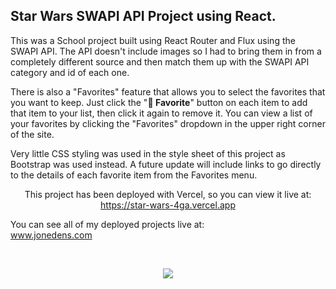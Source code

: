 <!-- # WebApp boilerplate with React JS

[![Open in Gitpod](https://gitpod.io/button/open-in-gitpod.svg)](https://gitpod.io#https://github.com/4GeeksAcademy/react-hello-webapp.git)

<p align="center">
<a href="https://www.loom.com/share/f37c6838b3f1496c95111e515e83dd9b"><img src="https://github.com/4GeeksAcademy/react-hello-webapp/blob/master/src/img/how-to.png?raw=true" /></a>
</p> -->

## Star Wars SWAPI API Project using React.

This was a School project built using React Router and Flux using the SWAPI API. The API doesn't include images so I had to bring them in from a completely different source and then match them up with the SWAPI API category and id of each one.

There is also a "Favorites" feature that allows you to select the favorites that you want to keep. Just click the "<strong>🤍 Favorite</strong>" button on each item to add that item to your list, then click it again to remove it. You can view a list of your favorites by clicking the "Favorites" dropdown in the upper right corner of the site.

Very little CSS styling was used in the style sheet of this project as Bootstrap was used instead. A future update will include links to go directly to the details of each favorite item from the Favorites menu.

<p align="center">
This project has been deployed with Vercel, so you can view it live at:<br />
	<a href="https://star-wars-4ga.vercel.app" target="_blank">https://star-wars-4ga.vercel.app</a>
</p>
You can see all of my deployed projects live at:<br />
	<a href="https://www.jonedens.com" target="_blank">www.jonedens.com</a>
</p>
<br />

<p align="center">
<a href="https://star-wars-4ga.vercel.app" target="_blank"><img src="https://www.jonedens.com/images/starwars-preview.png" /></a>
</p>

<!-- ### Requirements:

- Make sure you are using node version 10

1. Install the packages:

```
$ npm install
```

2. Create a .env file:

```
$ cp .env.example .env
```

3. Start coding! and the webpack dev server with live reload, for windows, mac, linux or Gitpod:

```bash
$ npm run start
```

### Styles

You can update the `styles/index.css` or create new `.css` files inside `styles/` and import them into your current scss or js files depending on your needs.

### Components

Add more files into your `./src/js/components` or styles folder as you need them and import them into your current files as needed.

**Note (New changes)**: Components have been converted into functions to support the use of hooks:

- Instead of a class component, we're using a `const` function.
- Class `constructor` and `state` have been replaced by `useState()` hooks.
- `componentDidMount()` was replaced by `useEffect({}, [])` - It runs at mount thanks to the second parameter (`[]`).
- `Actions` and `Store` still work the same way.

```jsx
// Previous "Class Oriented"
export class Demo extends React.Component {
	constructor(props) {
		super(props);

		this.state = getState('code here');
	}
}

// New "Functional Oriented"
export const Demo = () => (
	const [state, setState] = getState('code here'); //using the state (if needed)
  const { store, actions } = useContext(Context); // using the context (if needed)

);
```

💡Note: There is an example using the Context API inside `views/demo.js`;

### Views (Components)

Add more files into your `./src/js/views` and import them in `./src/js/layout.jsx`.

### Context

This boilerplate comes with a centralized general Context API. The file `./src/js/store/flux.js` has a base structure for the store, we encourage you to change it and adapt it to your needs.

React Context [docs](https://reactjs.org/docs/context.html)
BreathCode Lesson [view](https://content.breatheco.de/lesson/react-hooks-explained)

The `Provider` is already set. You can consume from any component using the useContext hook to get the `store` and `actions` from the Context. Check `/views/demo.js` to see a demo.

```jsx
import { Context } from "../store/appContext";
const MyComponentSuper = () => {
  //here you use useContext to get store and actions
  const { store, actions } = useContext(Context);
  return <div>{/* you can use your actions or store inside the html */}</div>;
};
```

## Publish your website!

1. **Vercel:** The FREE recomended hosting provider is [vercel.com](https://vercel.com/), you can deploy in 1 minutes by typing the following 2 commands:

Login (you need to have an account):

```sh
$ npm i vercel -g && vercel login
```

Deploy:

```sh
$ vercel --prod
```

✎ Note: If you don't have an account just go to vercel.com, create a account and come back here.

![Vercel example procedure to deploy](https://github.com/4GeeksAcademy/react-hello-webapp/blob/4b530ba091a981d3916cc6e960e370decaf2e234/docs/deploy.png?raw=true)

2. **Github Pages:** This boilerplate is 100% compatible with the free github pages hosting.
   To publish your website you need to push your code to your github repository and run the following command after:

```sh
$ npm run deploy
```

Note: You will need to [configure github pages for the branch gh-pages](https://help.github.com/articles/configuring-a-publishing-source-for-github-pages/#enabling-github-pages-to-publish-your-site-from-master-or-gh-pages) -->
